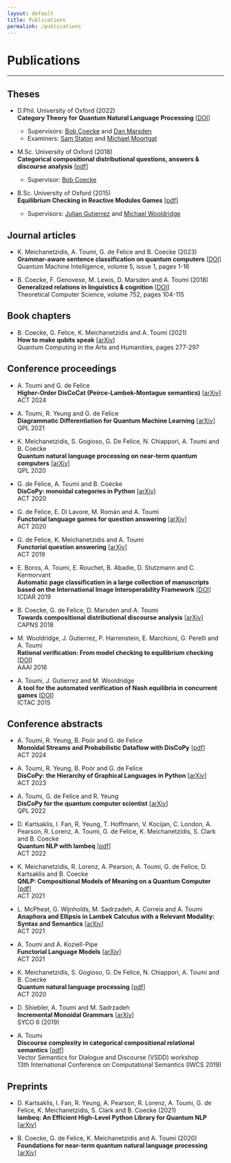 ```yaml
---
layout: default
title: Publications
permalink: /publications
---
```


# Publications

---

## Theses

* D.Phil. University of Oxford (2022) <br>
  **Category Theory for Quantum Natural Language Processing**
  [[DOI](http://dx.doi.org/10.5287/ora-5jrrvyg4e)]
  - Supervisors: [Bob Coecke](https://en.wikipedia.org/wiki/Bob_Coecke) and [Dan Marsden](https://stringdiagram.com/)
  - Examiners: [Sam Staton](https://www.cs.ox.ac.uk/people/samuel.staton/main.html) and [Michael Moortgat](https://www.uu.nl/medewerkers/MJMoortgat)

* M.Sc. University of Oxford (2018) <br>
  **Categorical compositional distributional questions, answers & discourse analysis**
  [[pdf](http://www.cs.ox.ac.uk/people/bob.coecke/AlexisMSc.pdf)]
  - Supervisor: [Bob Coecke](https://en.wikipedia.org/wiki/Bob_Coecke)

* B.Sc. University of Oxford (2015) <br>
  **Equilibrium Checking in Reactive Modules Games**
  [[pdf](https://github.com/toumix/eagle/blob/master/report.pdf)]
  - Supervisors: [Julian Gutierrez](https://research.monash.edu/en/persons/julian-gutierrez-santiago) and [Michael Wooldridge](https://www.cs.ox.ac.uk/people/michael.wooldridge/)

## Journal articles

* K. Meichanetzidis, A. Toumi, G. de Felice and B. Coecke (2023) <br>
  **Grammar-aware sentence classification on quantum computers**
  [[DOI](http://dx.doi.org/10.1007/s42484-023-00097-1)] <br>
  Quantum Machine Intelligence, volume 5, issue 1, pages 1-16

* B. Coecke, F. Genovese, M. Lewis, D. Marsden and A. Toumi (2018) <br>
  **Generalized relations in linguistics & cognition**
  [[DOI](https://doi.org/10.1016/j.tcs.2018.03.008)] <br>
  Theoretical Computer Science, volume 752, pages 104-115

## Book chapters

* B. Coecke, G. Felice, K. Meichanetzidis and A. Toumi (2021) <br>
  **How to make qubits speak** [[arXiv](https://arxiv.org/abs/2107.06776)] <br>
  Quantum Computing in the Arts and Humanities, pages 277-297

## Conference proceedings

* A. Toumi and G. de Felice <br>
  **Higher-Order DisCoCat (Peirce-Lambek-Montague semantics)**
  [[arXiv](https://arxiv.org/abs/2311.17813)] <br>
  ACT 2024

* A. Toumi, R. Yeung and G. de Felice <br>
  **Diagrammatic Differentiation for Quantum Machine Learning**
  [[arXiv](https://arxiv.org/abs/2103.07960)] <br>
  QPL 2021

* K. Meichanetzidis, S. Gogioso, G. De Felice, N. Chiappori, A. Toumi and B. Coecke <br>
  **Quantum natural language processing on near-term quantum computers**
  [[arXiv](https://arxiv.org/abs/2005.04147)] <br>
  QPL 2020

* G. de Felice, A. Toumi and B. Coecke <br>
  **DisCoPy: monoidal categories in Python**
  [[arXiv](https://arxiv.org/abs/2005.02975)] <br>
  ACT 2020

* G. de Felice, E. Di Lavore, M. Román and A. Toumi <br>
  **Functorial language games for question answering**
  [[arXiv](https://arxiv.org/abs/2005.09439)] <br>
  ACT 2020

* G. de Felice, K. Meichanetzidis and A. Toumi <br>
  **Functorial question answering**
  [[arXiv](https://arxiv.org/abs/1905.07408)] <br>
  ACT 2019

* E. Boros, A. Toumi, E. Rouchet, B. Abadie, D. Stutzmann and C. Kermorvant <br>
  **Automatic page classification in a large collection of manuscripts based on the International Image Interoperability Framework**
  [[DOI](https://doi.org/10.1109/ICDAR.2019.00126)] <br>
  ICDAR 2019

* B. Coecke, G. de Felice, D. Marsden and A. Toumi <br>
  **Towards compositional distributional discourse analysis**
  [[arXiv](https://arxiv.org/abs/1811.03277)] <br>
  CAPNS 2018

* M. Wooldridge, J. Gutierrez, P. Harrenstein, E. Marchioni, G. Perelli and A. Toumi <br>
  **Rational verification: From model checking to equilibrium checking**
  [[DOI](https://doi.org/10.1016/j.artint.2017.04.003)] <br>
  AAAI 2016

* A. Toumi, J. Gutierrez and M. Wooldridge <br>
  **A tool for the automated verification of Nash equilibria in concurrent games**
  [[DOI](https://doi.org/10.1007/978-3-319-25150-9_34)] <br>
  ICTAC 2015

## Conference abstracts

* A. Toumi, R. Yeung, B. Poór and G. de Felice <br>
  **Monoidal Streams and Probabilistic Dataflow with DisCoPy**
  [[pdf](https://oxford24.github.io/assets/act-papers/46_monoidal_streams_and_probabili.pdf)] <br>
  ACT 2024

* A. Toumi, R. Yeung, B. Poór and G. de Felice <br>
  **DisCoPy: the Hierarchy of Graphical Languages in Python**
  [[arXiv](https://arxiv.org/abs/2311.10608)] <br>
  ACT 2023

* A. Toumi, G. de Felice and R. Yeung <br>
  **DisCoPy for the quantum computer scientist**
  [[arXiv](https://arxiv.org/abs/2205.05190)] <br>
  QPL 2022

* D. Kartsaklis, I. Fan, R. Yeung, T. Hoffmann, V. Kocijan, C. London, A. Pearson, R. Lorenz, A. Toumi, G. de Felice, K. Meichanetzidis, S. Clark and B. Coecke <br>
  **Quantum NLP with lambeq**
  [[pdf](https://msp.cis.strath.ac.uk/act2022/papers/ACT2022_paper_7003.pdf)] <br>
  ACT 2022

* K. Meichanetzidis, R. Lorenz, A. Pearson, A. Toumi, G. de Felice, D. Kartsaklis and B. Coecke <br>
  **QNLP: Compositional Models of Meaning on a Quantum Computer**
  [[pdf](https://www.cl.cam.ac.uk/events/act2021/papers/ACT_2021_paper_39.pdf)] <br>
  ACT 2021

* L. McPheat, G. Wijnholds, M. Sadrzadeh, A. Correia and A. Toumi <br>
  **Anaphora and Ellipsis in Lambek Calculus with a Relevant Modality: Syntax and Semantics**
  [[arXiv](https://arxiv.org/abs/2110.10641)] <br>
  ACT 2021

* A. Toumi and A. Koziell-Pipe <br>
  **Functorial Language Models**
  [[arXiv](https://arxiv.org/abs/2103.14411)] <br>
  ACT 2021

* K. Meichanetzidis, S. Gogioso, G. De Felice, N. Chiappori, A. Toumi and B. Coecke <br>
  **Quantum natural language processing**
  [[pdf](http://www.cs.ox.ac.uk/people/bob.coecke/QNLP-ACT.pdf)] <br>
  ACT 2020

* D. Shiebler, A. Toumi and M. Sadrzadeh <br>
  **Incremental Monoidal Grammars**
  [[arXiv](https://arxiv.org/abs/2001.02296)] <br>
  SYCO 6 (2019)

* A. Toumi <br>
  **Discourse complexity in categorical compositional relational semantics** [[pdf](https://aclanthology.org/W19-0900.pdf)] <br>
  Vector Semantics for Dialogue and Discourse (VSDD) workshop <br>
  13th International Conference on Computational Semantics (IWCS 2019)

## Preprints

* D. Kartsaklis, I. Fan, R. Yeung, A. Pearson, R. Lorenz, A. Toumi, G. de Felice, K. Meichanetzidis, S. Clark and B. Coecke (2021) <br>
  **lambeq: An Efficient High-Level Python Library for Quantum NLP**
  [[arXiv](https://arxiv.org/abs/2110.04236)]

* B. Coecke, G. de Felice, K. Meichanetzidis and A. Toumi (2020) <br>
  **Foundations for near-term quantum natural language processing**
  [[arXiv](https://arxiv.org/abs/2012.03755)]
